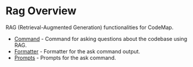 # Rag Overview

RAG (Retrieval-Augmented Generation) functionalities for CodeMap.

- [Command](command.md) - Command for asking questions about the codebase using RAG.
- [Formatter](formatter.md) - Formatter for the ask command output.
- [Prompts](prompts.md) - Prompts for the ask command.
